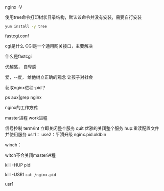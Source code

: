 

nginx -V


使用tree命令打印树状目录结构，默认该命令并没有安装，需要自行安装
```bash
yum install -y tree
```




fastcgi.conf





cgi是什么
CGI是一个通用网关接口，主要解决




什么是fastcgi







优越感，
自卑感



爱，--度，
给他树立正确的观念
让孩子对社会



获取nginx进程-pid？

ps aux|grep nginx

nginx的工作方式

master进程
work进程



信号控制
term/int 立即关闭整个服务
quit 优雅的关闭整个服务
hup:重读配置文件并使用服务
usr1：
use2：平滑升级
nginx.pid.oldbin



winch：

witch不会关闭master进程



kill -HUP pid

kill -USR1 `cat /nginx.pid`

usr1



